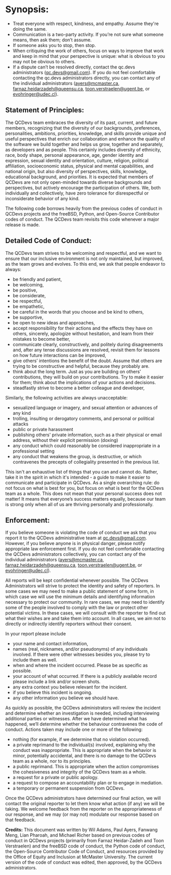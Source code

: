 # Synopsis:
- Treat everyone with respect, kindness, and empathy. Assume they're doing the same.
- Communication is a two-party activity. If you’re not sure what someone means, then ask them; don’t assume.
- If someone asks you to stop, then stop.
- When critiquing the work of others, focus on ways to improve that work and keep in mind that your perspective is unique: what is obvious to you may not be obvious to others.
- If a dispute can’t be resolved directly, contact the qc.devs administrators (qc.devs@gmail.com). If you do not feel comfortable contacting the qc.devs administrators directly, you can contact any of the individual administrators (ayers@mcmaster.ca, farnaz.heidarzadeh@queensu.ca, toon.verstraelen@ugent.be, or evohringer@udec.cl). 

## Statement of Principles:
The QCDevs team embraces the diversity of its past, current, and future members, recognizing that the diversity of our backgrounds, preferences, personalities, ambitions, priorities, knowledge, and skills provide unique and useful perspectives that enrich our collaboration and enhance the quality of the software we build together and helps us grow, together and separately, as developers and as people. This certainly includes diversity of ethnicity, race, body shape, personal appearance, age, gender identity and expression, sexual identity and orientation, culture, religion, political affiliation, socioeconomic status, physical and mental capabilities, and national origin, but also diversity of perspectives, skills, knowledge, educational background, and priorities. It is expected that members of QCDevs are not only open-minded towards diverse backgrounds and perspectives, but actively encourage the participation of others. We, both individually and collectively, have zero tolerance for disrespectful or inconsiderate behavior of any kind.

The following code borrows heavily from the previous codes of conduct in QCDevs projects and the freeBSD, Python, and Open-Source Contributor codes of conduct. The QCDevs team revisits this code whenever a major release is made.

## Detailed Code of Conduct:
The QCDevs team strives to be welcoming and respectful, and we want to ensure that our inclusive environment is not only maintained, but improved, as the team grows and evolves. To this end, we ask that people endeavor to always:
- be friendly and patient,
- be welcoming,
- be positive,
- be considerate,
- be respectful,
- be empathetic,
- be careful in the words that you choose and be kind to others,
- be supportive,
- be open to new ideas and approaches,
- accept responsibility for their actions and the effects they have on others, sincerely, apologize without hesitation, and learn from their mistakes to become better,
- communicate clearly, constructively, and politely during disagreements and, after any tense discussions are resolved, revisit them for lessons on how future interactions can be improved, 
- give others’ intentions the benefit of the doubt. Assume that others are trying to be constructive and helpful, because they probably are.
- think about the long term. Just as you are building on others’ contributions, they will build on your contributions. Try to make it easier for them; think about the implications of your actions and decisions.
- steadfastly strive to become a better colleague and developer,
 
Similarly, the following activities are always unacceptable:
- sexualized language or imagery, and sexual attention or advances of any kind
- trolling, insulting or derogatory comments, and personal or political attacks
- public or private harassment
- publishing others' private information, such as a their physical or email address, without their explicit permission (doxing)
- any conduct which could reasonably be considered inappropriate in a professional setting
- any conduct that weakens the group, is destructive, or which contravenes the precepts of collegiality presented in the previous list.

This isn't an exhaustive list of things that you can and cannot do. Rather, take it in the spirit in which it's intended - a guide to make it easier to communicate and participate in QCDevs. As a single overarching rule: do not focus on what is best for you, but focus on what is best for the QCDevs team as a whole. This does not mean that your personal success does not matter! It means that everyone’s success matters equally, because our team is strong only when all of us are thriving personally and professionally.

## Enforcement: 
If you believe someone is violating the code of conduct we ask that you report it to the QCDevs administrative team at qc.devs@gmail.com. However, if you believe anyone is in physical danger, please notify appropriate law enforcement first. If you do not feel comfortable contacting the QCDevs administrators collectively, you can contact any of the individual administrators (ayers@mcmaster.ca, farnaz.heidarzadeh@queensu.ca, toon.verstraelen@ugent.be, or evohringer@udec.cl). 

All reports will be kept confidential whenever possible. The QCDevs Administrators will strive to protect the identity and safety of reporters. In some cases we may need to make a public statement of some form, in which case we will use the minimum details and identifying information necessary to protect our community. In rare cases, we may need to identify some of the people involved to comply with the law or protect other potential victims. In these cases, we will consult with the reporter to find out what their wishes are and take them into account. In all cases, we aim not to directly or indirectly identify reporters without their consent.

In your report please include 
- your name and contact information, 
- names (real, nicknames, and/or pseudonyms) of any individuals involved. If there were other witnesses besides you, please try to include them as well.
- when and where the incident occurred. Please be as specific as possible.
- your account of what occurred. If there is a publicly available record please include a link and/or screen shots.
- any extra context you believe relevant for the incident.
- if you believe this incident is ongoing.
- any other information you believe we should have.

As quickly as possible, the QCDevs administrators will review the incident and determine whether an investigation is needed, including interviewing additional parties or witnesses. After we have determined what has happened, we’ll determine whether the behaviour contravenes the code of conduct. Actions taken may include one or more of the following:
- nothing (for example, if we determine that no violation occurred).
- a private reprimand to the individual(s) involved, explaining why the conduct was inappropriate. This is appropriate when the behavior is minor, potentially accidental, and there is no damage to the QCDevs team as a whole, nor to its principles.
- a public reprimand. This is appropriate when the action compromises the cohesiveness and integrity of the QCDevs team as a whole. 
- a request for a private or public apology.
- a request to compose an accountability plan or to engage in mediation.
- a temporary or permanent suspension from QCDevs.

Once the QCDevs administrators have determined our final action, we will contact the original reporter to let them know what action (if any) we will be taking. We welcome feedback from the reporter on the appropriateness of our response, and we may (or may not) modulate our response based on that feedback.

**Credits:** This document was written by Wil Adams, Paul Ayers, Fanwang Meng, Lian Pharoah, and Michael Richer based on previous codes of conduct in QCDevs projects (primarily from Farnaz Heidar-Zadeh and Toon Verstraelen) and the freeBSD code of conduct, the Python code of conduct, the Open-Source Contributor Code of Conduct, and resources provided by the Office of Equity and Inclusion at McMaster University. The current version of the code of conduct was edited, then approved, by the QCDevs administrators. 